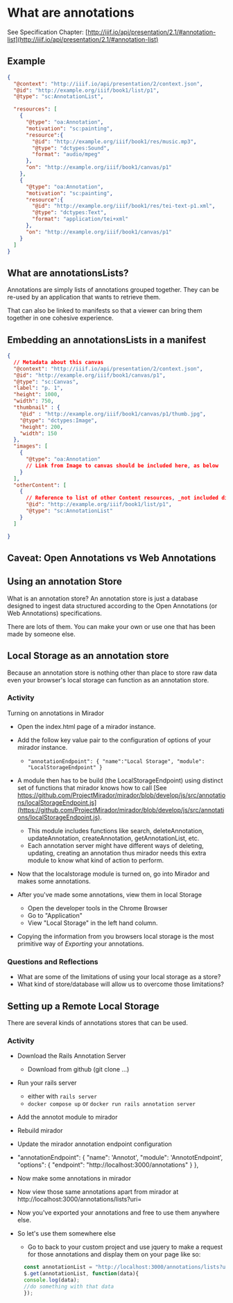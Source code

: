 # What are annotations

See Specification Chapter:  [http://iiif.io/api/presentation/2.1/#annotation-list](http://iiif.io/api/presentation/2.1/#annotation-list)

## Example
```json
{
  "@context": "http://iiif.io/api/presentation/2/context.json",
  "@id": "http://example.org/iiif/book1/list/p1",
  "@type": "sc:AnnotationList",

  "resources": [
    {
      "@type": "oa:Annotation",
      "motivation": "sc:painting",
      "resource":{
        "@id": "http://example.org/iiif/book1/res/music.mp3",
        "@type": "dctypes:Sound",
        "format": "audio/mpeg"
      },
      "on": "http://example.org/iiif/book1/canvas/p1"
    },
    {
      "@type": "oa:Annotation",
      "motivation": "sc:painting",
      "resource":{
        "@id": "http://example.org/iiif/book1/res/tei-text-p1.xml",
        "@type": "dctypes:Text",
        "format": "application/tei+xml"
      },
      "on": "http://example.org/iiif/book1/canvas/p1"
    }
  ]
}
```

## What are annotationsLists?

Annotations are simply lists of annotations grouped together.
They can be re-used by an application that wants to retrieve them.

That can also be linked to manifests so that a viewer can bring them together in one cohesive experience.

## Embedding an annotationsLists in a manifest
```json
{
  // Metadata about this canvas
  "@context": "http://iiif.io/api/presentation/2/context.json",
  "@id": "http://example.org/iiif/book1/canvas/p1",
  "@type": "sc:Canvas",
  "label": "p. 1",
  "height": 1000,
  "width": 750,
  "thumbnail" : {
    "@id" : "http://example.org/iiif/book1/canvas/p1/thumb.jpg",
    "@type": "dctypes:Image",
    "height": 200,
    "width": 150
  },
  "images": [
    {
      "@type": "oa:Annotation"
      // Link from Image to canvas should be included here, as below
    }
  ],
  "otherContent": [
    {
      // Reference to list of other Content resources, _not included directly_
      "@id": "http://example.org/iiif/book1/list/p1",
      "@type": "sc:AnnotationList"
    }
  ]

}
```

## Caveat: Open Annotations vs Web Annotations

## Using an annotation Store

What is an annotation store? An annotation store is just a database designed to ingest data structured according to the Open Annotations (or Web Annotations) specifications.

There are lots of them. You can make your own or use one that has been made by someone else.

## Local Storage as an annotation store

Because an annotation store is nothing other than place to store raw data
even your browser's local storage can function as an annotation store.

### Activity

Turning on annotations in Mirador

* Open the index.html page of a mirador instance.

* Add the follow key value pair to the configuration of options of your mirador instance.
  * `"annotationEndpoint": { "name":"Local Storage", "module": "LocalStorageEndpoint" }`
* A module then has to be build (the LocalStorageEndpoint) using distinct set of functions that mirador knows how to call [See https://github.com/ProjectMirador/mirador/blob/develop/js/src/annotations/localStorageEndpoint.js](https://github.com/ProjectMirador/mirador/blob/develop/js/src/annotations/localStorageEndpoint.js).
  * This module includes functions like search, deleteAnnotation, updateAnnotation, createAnnotation, getAnnotationList, etc.
  * Each annotation server might have different ways of deleting, updating, creating an annotation thus mirador needs this extra module to know what kind of action to perform.
* Now that the localstorage module is turned on, go into Mirador and makes some annotations.
* After you've made some annotations, view them in local Storage
  * Open the developer tools in the Chrome Browser
  * Go to "Application"
  * View "Local Storage" in the left hand column.
* Copying the information from you browsers local storage is the most primitive way of *Exporting* your annotations.

### Questions and Reflections

* What are some of the limitations of using your local storage as a store?
* What kind of store/database will allow us to overcome those limitations?

## Setting up a Remote Local Storage

There are several kinds of annotations stores that can be used.

### Activity


* Download the Rails Annotation Server
  * Download from github (git clone ...)

* Run your rails server
  * either with `rails server`
  * `docker compose up` or `docker run rails annotation server`
* Add the annotot module to mirador
* Rebuild mirador
* Update the mirador annotation endpoint configuration
* "annotationEndpoint": {
            "name": 'Annotot',
            "module": 'AnnototEndpoint',
            "options": {
              "endpoint": "http://localhost:3000/annotations"
            }
          },
* Now make some annotations in mirador
* Now view those same annotations apart from mirador at http://localhost:3000/annotations/lists?uri=<cavasid>
* Now you've exported your annotations and free to use them anywhere else.
* So let's use them somewhere else
  * Go to back to your custom project and use jquery to make a request for those annotations
  and display them on your page like so:

  ```javascript
    const annotationList = "http://localhost:3000/annotations/lists?uri=<cavasid>"
    $.get(annotationList, function(data){
    console.log(data);
    //do something with that data
    });
  ```
